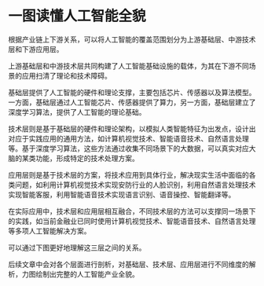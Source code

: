 # 一图读懂人工智能全貌

根据产业链上下游关系，可以将人工智能的覆盖范围划分为上游基础层、中游技术层和下游应用层。

上游基础层和中游技术层共同构建了人工智能基础设施的载体，为其在下游不同场景的应用扫清了理论和技术障碍。

基础层提供了人工智能的硬件和理论支撑，主要包括芯片、传感器以及算法模型。一方面，基础层通过人工智能芯片、传感器提供了算力，另一方面，基础层建立了深度学习算法，提供了人工智能的理论基础。

技术层则是基于基础层的硬件和理论架构，以模拟人类智能特征为出发点，设计出对应于实践应用的通用方法，如计算机视觉技术、智能语音技术、自然语言处理等。基于深度学习算法，这些方法通过收集不同场景下的大数据，可以真实对应大脑的某类功能，形成特定的技术处理方案。

应用层则是基于技术层的方案，将技术应用到具体行业，解决现实生活中面临的各类问题，如利用计算机视觉技术实现安防行业的人脸识别，利用自然语言处理技术实现智能客服，利用智能语音技术实现语言识别、语音操控、智能翻译等。

在实际应用中，技术层和应用层相互融合，不同技术层的方法可以支撑同一场景下的实践，如当前金融业已同时使用计算机视觉技术、智能语音技术、自然语言处理等多项人工智能解决方案。

可以通过下图更好地理解这三层之间的关系。

后续文章中会对各个层面进行剖析，对基础层、技术层、应用层进行不同维度的解析，力图绘制出完整的人工智能产业全貌。

